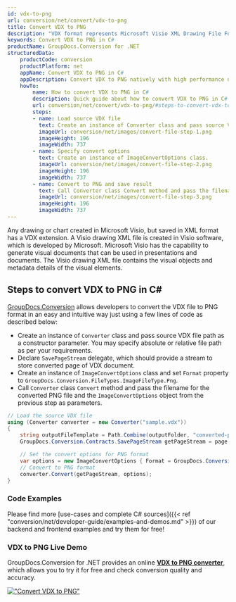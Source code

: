 ```yaml
---
id: vdx-to-png
url: conversion/net/convert/vdx-to-png
title: Convert VDX to PNG
description: "VDX format represents Microsoft Visio XML Drawing File Format with .vdx extension. Learn how to convert VDX to PNG file programmatically in C# language using GroupDocs.Conversion for .NET library."
keywords: Convert VDX to PNG in C#
productName: GroupDocs.Conversion for .NET
structuredData:
    productCode: conversion
    productPlatform: net
    appName: Convert VDX to PNG in C#
    appDescription: Convert VDX to PNG natively with high performance using C# language and server side GroupDocs.Conversion for .NET APIs, without the use of any software like Microsoft or Open Office.
    howTo:
        name: How to convert VDX to PNG in C# 
        description: Quick guide about how to convert VDX to PNG in C# with high performance and accuracy.
        url: conversion/net/convert/vdx-to-png/#steps-to-convert-vdx-to-png-in-c
        steps:
        - name: Load source VDX file 
          text: Create an instance of Converter class and pass source VDX file path as a constructor parameter. You may specify absolute or relative file path as per your requirements. 
          imageUrl: conversion/net/images/convert-file-step-1.png
          imageHeight: 196
          imageWidth: 737
        - name: Specify convert options 
          text: Create an instance of ImageConvertOptions class.
          imageUrl: conversion/net/images/convert-file-step-2.png
          imageHeight: 196
          imageWidth: 737
        - name: Convert to PNG and save result 
          text: Call Converter class Convert method and pass the filename for the converted HTML file and the ImageConvertOptions object from the previous step as parameters.
          imageUrl: conversion/net/images/convert-file-step-3.png
          imageHeight: 196
          imageWidth: 737
---
```


Any drawing or chart created in Microsoft Visio, but saved in XML format has a VDX extension. A Visio drawing XML file is created in Visio software, which is developed by Microsoft. Microsoft Visio has the capability to generate visual documents that can be used in presentations and documents. The Visio drawing XML file contains the visual objects and metadata details of the visual elements.

## Steps to convert VDX to PNG in C#

[GroupDocs.Conversion](https://products.groupdocs.com/conversion/net) allows developers to convert the VDX file to PNG format in an easy and intuitive way just using a few lines of code as described below:

* Create an instance of `Converter` class and pass source VDX file path as a constructor parameter. You may specify absolute or relative file path as per your requirements. 
* Declare `SavePageStream` delegate, which should provide a stream to store converted page of VDX document.
* Create an instance of `ImageConvertOptions` class and set `Format` property to `GroupDocs.Conversion.FileTypes.ImageFileType.Png`.
* Call `Converter` class `Convert` method and pass the filename for the converted PNG file and the `ImageConvertOptions` object from the previous step as parameters.

```csharp
// Load the source VDX file
using (Converter converter = new Converter("sample.vdx"))
{
    string outputFileTemplate = Path.Combine(outputFolder, "converted-page-{0}.png");
    GroupDocs.Conversion.Contracts.SavePageStream getPageStream = page => new FileStream(string.Format(outputFileTemplate, page), FileMode.Create);

    // Set the convert options for PNG format
    var options = new ImageConvertOptions { Format = GroupDocs.Conversion.FileTypes.ImageFileType.Png };   
    // Convert to PNG format
    converter.Convert(getPageStream, options);
}
```

### Code Examples

Please find more [use-cases and complete C# sources]({{< ref "conversion/net/developer-guide/examples-and-demos.md" >}}) of our backend and frontend examples and try them for free!

### VDX to PNG Live Demo

GroupDocs.Conversion for .NET provides an online [**VDX to PNG converter**](https://products.groupdocs.app/conversion/vdx-to-png), which allows you to try it for free and check conversion quality and accuracy.

[!["Convert VDX to PNG"](conversion/net/images/convert-to-png/convert-vdx-to-png.png)](https://products.groupdocs.app/conversion/vdx-to-png)